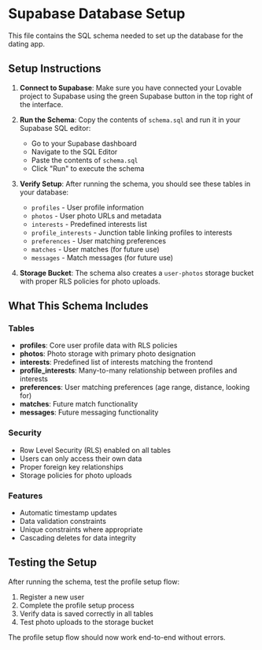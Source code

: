 
# Supabase Database Setup

This file contains the SQL schema needed to set up the database for the dating app.

## Setup Instructions

1. **Connect to Supabase**: Make sure you have connected your Lovable project to Supabase using the green Supabase button in the top right of the interface.

2. **Run the Schema**: Copy the contents of `schema.sql` and run it in your Supabase SQL editor:
   - Go to your Supabase dashboard
   - Navigate to the SQL Editor
   - Paste the contents of `schema.sql`
   - Click "Run" to execute the schema

3. **Verify Setup**: After running the schema, you should see these tables in your database:
   - `profiles` - User profile information
   - `photos` - User photo URLs and metadata
   - `interests` - Predefined interests list
   - `profile_interests` - Junction table linking profiles to interests
   - `preferences` - User matching preferences
   - `matches` - User matches (for future use)
   - `messages` - Match messages (for future use)

4. **Storage Bucket**: The schema also creates a `user-photos` storage bucket with proper RLS policies for photo uploads.

## What This Schema Includes

### Tables
- **profiles**: Core user profile data with RLS policies
- **photos**: Photo storage with primary photo designation
- **interests**: Predefined list of interests matching the frontend
- **profile_interests**: Many-to-many relationship between profiles and interests
- **preferences**: User matching preferences (age range, distance, looking for)
- **matches**: Future match functionality
- **messages**: Future messaging functionality

### Security
- Row Level Security (RLS) enabled on all tables
- Users can only access their own data
- Proper foreign key relationships
- Storage policies for photo uploads

### Features
- Automatic timestamp updates
- Data validation constraints
- Unique constraints where appropriate
- Cascading deletes for data integrity

## Testing the Setup

After running the schema, test the profile setup flow:
1. Register a new user
2. Complete the profile setup process
3. Verify data is saved correctly in all tables
4. Test photo uploads to the storage bucket

The profile setup flow should now work end-to-end without errors.
